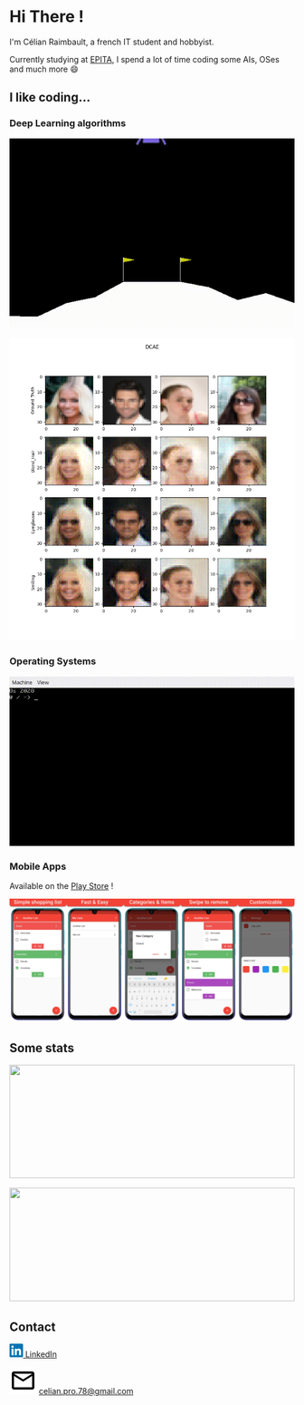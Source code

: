 # Hi There !
I'm Célian Raimbault, a french IT student and hobbyist.

Currently studying at [EPITA](https://github.com/epita), I spend a lot of time coding some AIs, OSes and much more 😄

## I like coding...
### Deep Learning algorithms
[![PyTorch-Collections](res/pytorch_collections.gif "PyTorch-Collections")](https://github.com/Cc618/PyTorch-Collections)

[![Feature-Changer](res/feature_changer.png "Feature-Changer")](https://github.com/Cc618/Feature-Changer)

### Operating Systems
[![Os2020](res/os2020.gif "Os2020")](https://github.com/Cc618/Os2020)

### Mobile Apps
Available on the [Play Store](https://play.google.com/store/apps/details?id=com.cc.quick_shop) !

[![Quick-Shop](res/quick_shop.jpg "Quick-Shop")](https://github.com/Cc618/Quick-Shop)

<!-- TODO : https://github.com/Cc618/Up-Lang -->
<!-- TODO : Add link -->

## Some stats
<a href="https://github.com/anuraghazra/github-readme-stats" title="Go to Source"><img width="100%" height="200" src="https://github-readme-stats.vercel.app/api?username=Cc618&show_icons=true&count_private=true&theme=buefy"></a>

<a href="https://github.com/anuraghazra/github-readme-stats" title="Go to Source"><img width="100%" height="200" src="https://github-readme-stats.vercel.app/api/top-langs/?username=Cc618&exclude_repo=Deadly-Science&hide=C%23,ASP,HTML,GDScript&layout=compact&langs_count=7&theme=buefy"></a>

## Contact

<a href=https://www.linkedin.com/in/c%C3%A9lian-raimbault-53269a1b2><img src="res/linkedin.png" width="24"> LinkedIn</a>

![Mail](res/mail.svg) celian.pro.78@gmail.com
